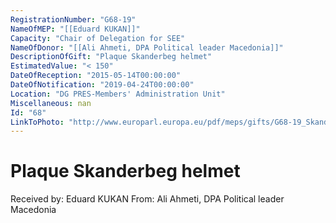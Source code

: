```yaml
---
RegistrationNumber: "G68-19"
NameOfMEP: "[[Eduard KUKAN]]"
Capacity: "Chair of Delegation for SEE"
NameOfDonor: "[[Ali Ahmeti, DPA Political leader Macedonia]]"
DescriptionOfGift: "Plaque Skanderbeg helmet"
EstimatedValue: "< 150"
DateOfReception: "2015-05-14T00:00:00"
DateOfNotification: "2019-04-24T00:00:00"
Location: "DG PRES-Members' Administration Unit"
Miscellaneous: nan
Id: "68"
LinkToPhoto: "http://www.europarl.europa.eu/pdf/meps/gifts/G68-19_Skanderbeg_helmet.jpg#"
---
```


# Plaque Skanderbeg helmet

Received by: Eduard KUKAN
From: Ali Ahmeti, DPA Political leader Macedonia
